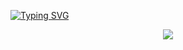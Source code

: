 [![Typing SVG](https://readme-typing-svg.demolab.com?font=Roboto+Slab&weight=700&size=50&pause=1000&color=0060FF&center=true&vCenter=true&random=false&width=800&height=60&lines=Welcome+to+my+profile;I+am+a+daily+learner;Aspiring+Full+Stack+and+Game+Dev;Lets+learn+from+each+other)](https://git.io/typing-svg)
<p align="center">
  <a href="https://git.io/typing-svg"><img src="https://readme-typing-svg.demolab.com/?lines=This+image+is+center-aligned&font=Fira%20Code&center=true&width=380&height=50"/></a>
</p>
